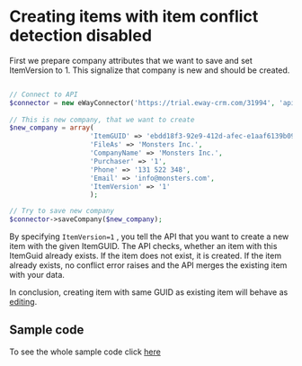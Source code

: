 


# Creating items with item conflict detection disabled

First we prepare company attributes that we want to save and set ItemVersion to 1. This signalize that company is new and should be created. 
```php

// Connect to API
$connector = new eWayConnector('https://trial.eway-crm.com/31994', 'api', 'ApiTrial@eWay-CRM');
    
// This is new company, that we want to create
$new_company = array(
					'ItemGUID' => 'ebdd18f3-92e9-412d-afec-e1aaf6139b09',
					'FileAs' => 'Monsters Inc.', 
					'CompanyName' => 'Monsters Inc.',
					'Purchaser' => '1',
					'Phone' => '131 522 348',
					'Email' => 'info@monsters.com',
					'ItemVersion' => '1'
					);

// Try to save new company
$connector->saveCompany($new_company);

```
By specifying `ItemVersion=1` , you tell the API that you want to create a new item with the given ItemGUID. The API checks, whether an item with this ItemGuid already exists. If the item does not exist, it is created. If the item already exists, no conflict error raises and the API merges the existing item with your data.

In conclusion, creating item with same GUID as existing item will behave as [editing](../EditExistingCompany).

## Sample code
To see the whole sample code click [here](sample_code.php)